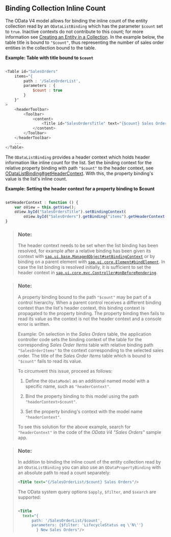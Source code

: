 <!-- loio77d2310b637b490495d78b393ed6aa64 -->

## Binding Collection Inline Count

The OData V4 model allows for binding the inline count of the entity collection read by an `ODataListBinding` which has the parameter `$count` set to `true`. Inactive contexts do not contribute to this count; for more information see [Creating an Entity in a Collection](creating-an-entity-in-a-collection-c9723f8.md). In the example below, the table title is bound to `"$count"`, thus representing the number of sales order entities in the collection bound to the table.

**Example: Table with title bound to `$count`**

```js

<Table id="SalesOrders"
    items="{
        path : '/SalesOrderList',
        parameters : {
            $count : true
        }
    }"
>
    <headerToolbar>
        <Toolbar>
            <content>
                <Title id="SalesOrdersTitle" text="{$count} Sales Orders"/>
            </content>
        </Toolbar>
    </headerToolbar>
    ...
</Table>
```

The `ODataListBinding` provides a header context which holds header information like inline count for the list. Set the binding context for the relative property binding with path `"$count"` to the header context, see [ODataListBinding\#getHeaderContext](https://ui5.sap.com/#/api/sap.ui.model.odata.v4.ODataListBinding%23methods/getHeaderContext). With this, the property binding's value is the list's inline count.

**Example: Setting the header context for a property binding to $count**

```js

setHeaderContext : function () {
    var oView = this.getView();
    oView.byId("SalesOrdersTitle").setBindingContext(
        oView.byId("SalesOrders").getBinding("items").getHeaderContext());
}
```

> ### Note:  
> The header context needs to be set when the list binding has been resolved, for example after a relative binding has been given its context with [`sap.ui.base.ManagedObject#setBindingContext`](https://ui5.sap.com/#/api/sap.ui.base.ManagedObject/methods/setBindingContext) or by binding on a parent element with [`sap.ui.core.Element#bindElement`](https://ui5.sap.com/#/api/sap.ui.core.Element/methods/bindElement). In case the list binding is resolved initially, it is sufficient to set the header context in [`sap.ui.core.mvc.Controller#onBeforeRendering`](https://ui5.sap.com/#/api/sap.ui.core.mvc.Controller/methods/onBeforeRendering).

> ### Note:  
> A property binding bound to the path `"$count"` may be part of a control hierarchy. When a parent control receives a different binding context than the list's header context, this binding context is propagated to the property binding. The property binding then fails to read its value as the context is not the header context and a console error is written.
> 
> Example: On selection in the *Sales Orders* table, the application controller code sets the binding context of the table for the corresponding *Sales Order Items* table with relative binding path `"SalesOrderItems"` to the context corresponding to the selected sales order. The title of the *Sales Order Items* table which is bound to `"$count"` fails to read its value.
> 
> To circumvent this issue, proceed as follows:
> 
> 1.  Define the `ODataModel` as an additional named model with a specific name, such as `"headerContext"`.
> 
> 2.  Bind the property binding to this model using the path `"headerContext>$count"`.
> 
> 3.  Set the property binding's context with the model name `"headerContext"`.
> 
> 
> To see this solution for the above example, search for `"headerContext"` in the code of the *OData V4 "Sales Orders"* sample app.

> ### Note:  
> In addition to binding the inline count of the entity collection read by an `ODataListBinding` you can also use an `ODataPropertyBinding` with an absolute path to read a count separately:
> 
> ```xml
> <Title text="{/SalesOrderList/$count} Sales Orders"/>
> ```
> 
> The OData system query options `$apply`, `$filter`, and `$search` are supported:
> 
> ```xml
> 
> <Title 
> 	text="{
> 		path: '/SalesOrderList/$count', 
> 		parameters: {$filter: 'LifecycleStatus eq \'N\''}
> 		  } New Sales Orders"/>
> ```

